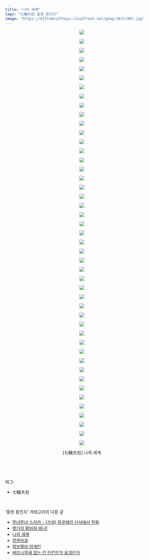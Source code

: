 ```yaml
---
title: "나의 세계"
tags: "七輪大社 동방_동인지"
image: "https://d227u6es37tepu.cloudfront.net/ghap/2672/001.jpg"
---
```

<div class="article">
<p style="text-align: center; clear: none; float: none;"><img src="{{ site.imgserver6 }}/ghap/2672/001.jpg"/></p>
<p style="text-align: center; clear: none; float: none;"><img src="{{ site.imgserver6 }}/ghap/2672/002.jpg"/></p>
<p style="text-align: center; clear: none; float: none;"><img src="{{ site.imgserver6 }}/ghap/2672/003.jpg"/></p>
<p style="text-align: center; clear: none; float: none;"><img src="{{ site.imgserver6 }}/ghap/2672/004.jpg"/></p>
<p style="text-align: center; clear: none; float: none;"><img src="{{ site.imgserver6 }}/ghap/2672/005.jpg"/></p>
<p style="text-align: center; clear: none; float: none;"><img src="{{ site.imgserver6 }}/ghap/2672/006.jpg"/></p>
<p style="text-align: center; clear: none; float: none;"><img src="{{ site.imgserver6 }}/ghap/2672/007.jpg"/></p>
<p style="text-align: center; clear: none; float: none;"><img src="{{ site.imgserver6 }}/ghap/2672/008.jpg"/></p>
<p style="text-align: center; clear: none; float: none;"><img src="{{ site.imgserver6 }}/ghap/2672/009.jpg"/></p>
<p style="text-align: center; clear: none; float: none;"><img src="{{ site.imgserver6 }}/ghap/2672/010.jpg"/></p>
<p style="text-align: center; clear: none; float: none;"><img src="{{ site.imgserver6 }}/ghap/2672/011.jpg"/></p>
<p style="text-align: center; clear: none; float: none;"><img src="{{ site.imgserver6 }}/ghap/2672/012.jpg"/></p>
<p style="text-align: center; clear: none; float: none;"><img src="{{ site.imgserver6 }}/ghap/2672/013.jpg"/></p>
<p style="text-align: center; clear: none; float: none;"><img src="{{ site.imgserver6 }}/ghap/2672/014.jpg"/></p>
<p style="text-align: center; clear: none; float: none;"><img src="{{ site.imgserver6 }}/ghap/2672/015.jpg"/></p>
<p style="text-align: center; clear: none; float: none;"><img src="{{ site.imgserver6 }}/ghap/2672/016.jpg"/></p>
<p style="text-align: center; clear: none; float: none;"><img src="{{ site.imgserver6 }}/ghap/2672/017.jpg"/></p>
<p style="text-align: center; clear: none; float: none;"><img src="{{ site.imgserver6 }}/ghap/2672/018.jpg"/></p>
<p style="text-align: center; clear: none; float: none;"><img src="{{ site.imgserver6 }}/ghap/2672/019.jpg"/></p>
<p style="text-align: center; clear: none; float: none;"><img src="{{ site.imgserver6 }}/ghap/2672/020.jpg"/></p>
<p style="text-align: center; clear: none; float: none;"><img src="{{ site.imgserver6 }}/ghap/2672/021.jpg"/></p>
<p style="text-align: center; clear: none; float: none;"><img src="{{ site.imgserver6 }}/ghap/2672/022.jpg"/></p>
<p style="text-align: center; clear: none; float: none;"><img src="{{ site.imgserver6 }}/ghap/2672/023.jpg"/></p>
<p style="text-align: center; clear: none; float: none;"><img src="{{ site.imgserver6 }}/ghap/2672/024.jpg"/></p>
<p style="text-align: center; clear: none; float: none;"><img src="{{ site.imgserver6 }}/ghap/2672/025.jpg"/></p>
<p style="text-align: center; clear: none; float: none;"><img src="{{ site.imgserver6 }}/ghap/2672/026.jpg"/></p>
<p style="text-align: center; clear: none; float: none;"><img src="{{ site.imgserver6 }}/ghap/2672/027.jpg"/></p>
<p style="text-align: center; clear: none; float: none;"><img src="{{ site.imgserver6 }}/ghap/2672/028.jpg"/></p>
<p style="text-align: center; clear: none; float: none;"><img src="{{ site.imgserver6 }}/ghap/2672/029.jpg"/></p>
<p style="text-align: center; clear: none; float: none;"><img src="{{ site.imgserver6 }}/ghap/2672/030.jpg"/></p>
<p style="text-align: center; clear: none; float: none;"><img src="{{ site.imgserver6 }}/ghap/2672/031.jpg"/></p>
<p style="text-align: center; clear: none; float: none;"><img src="{{ site.imgserver6 }}/ghap/2672/032.jpg"/></p>
<p style="text-align: center; clear: none; float: none;"><img src="{{ site.imgserver6 }}/ghap/2672/033.jpg"/></p>
<p style="text-align: center; clear: none; float: none;"><img src="{{ site.imgserver6 }}/ghap/2672/034.jpg"/></p>
<p style="text-align: center; clear: none; float: none;"><img src="{{ site.imgserver6 }}/ghap/2672/035.jpg"/></p>
<p style="text-align: center; clear: none; float: none;"><img src="{{ site.imgserver6 }}/ghap/2672/036.jpg"/></p>
<p style="text-align: center; clear: none; float: none;"><img src="{{ site.imgserver6 }}/ghap/2672/037.jpg"/></p>
<p style="text-align: center; clear: none; float: none;"><img src="{{ site.imgserver6 }}/ghap/2672/038.jpg"/></p>
<p style="text-align: center; clear: none; float: none;"><img src="{{ site.imgserver6 }}/ghap/2672/039.jpg"/></p>
<p style="text-align: center; clear: none; float: none;"><img src="{{ site.imgserver6 }}/ghap/2672/040.jpg"/></p>
<p style="text-align: center; clear: none; float: none;"><img src="{{ site.imgserver6 }}/ghap/2672/041.jpg"/></p>
<p style="text-align: center; clear: none; float: none;"><img src="{{ site.imgserver6 }}/ghap/2672/042.jpg"/></p>
<p style="text-align: center; clear: none; float: none;"><img src="{{ site.imgserver6 }}/ghap/2672/043.jpg"/></p>
<p style="text-align: center; clear: none; float: none;"><img src="{{ site.imgserver6 }}/ghap/2672/044.jpg"/></p>
<p style="text-align: center; clear: none; float: none;"><img src="{{ site.imgserver6 }}/ghap/2672/045.jpg"/></p>
<p style="text-align: center; clear: none; float: none;"><img src="{{ site.imgserver6 }}/ghap/2672/046.jpg"/></p>
<p style="text-align: center; clear: none; float: none;">[七輪大社] 나의 세계</p>
<p><br/></p>
</div><br/>
<div class="tagTrail">
<p>태그: </p>
<ul>
<li>七輪大社</li>
</ul>
</div><br/>
<div class="another">
<p>'동방 동인지' 카테고리의 다른 글</p>
<ul>
<li><a href="/ghap_2674">무녀무녀 스이카 - (가설) 하쿠레이 신사에서 한화</a></li>
<li><a href="/ghap_2673">벗기지 말아줘 바니!</a></li>
<li><a href="/ghap_2672">나의 세계</a></li>
<li><a href="/ghap_2671">학원아큐</a></li>
<li><a href="/ghap_2670">엄브렐라 어게인</a></li>
<li><a href="/ghap_2669">버드나무에 있는 건 인간인가 요괴인가</a></li>
</ul>
</div><br/>
<div class="cb_module cb_fluid">
<div class="cb_wrt cb_profile">
</div><!-- commentList close -->
</div><br/>
